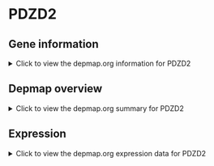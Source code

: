 <h1>PDZD2</h1>

<h2>Gene information</h2>
<details>
  <summary>Click to view the depmap.org information for PDZD2</summary>
  <p><a href="https://depmap.org/portal/gene/PDZD2?tab=about" target="_BLANK">Open page in a new tab...</a></p>
  <iframe src="https://depmap.org/portal/gene/PDZD2?tab=about" style="border:none;width:100%;height:800px"></iframe>
</details>

<h2>Depmap overview</h2>
<details>
  <summary>Click to view the depmap.org summary for PDZD2</summary>
  <p><a href="https://depmap.org/portal/gene/PDZD2?tab=overview" target="_BLANK">Open page in a new tab...</a></p>
  <iframe src="https://depmap.org/portal/gene/PDZD2?tab=overview" style="border:none;width:100%;height:800px"></iframe>
</details>

<h2>Expression</h2>
<details>
  <summary>Click to view the depmap.org expression data for PDZD2</summary>
  <p><a href="https://depmap.org/portal/gene/PDZD2?tab=characterization" target="_BLANK">Open page in a new tab...</a></p>
  <iframe src="https://depmap.org/portal/gene/PDZD2?tab=characterization" style="border:none;width:100%;height:800px"></iframe>
</details>


<!--
<h2>Reactome Pathway diagram</h2>
<details>
  <summary>Click to view the Reactome pathway for PDZD2</summary>
  <p><a href="PURL" target="_BLANK">Open page in a new tab...</a></p>
  PNAME
</details>
-->


